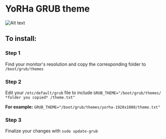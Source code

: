 # YoRHa GRUB theme

![Alt text](preview.png?raw=true "Preview")

## To install:

### Step 1
Find your monitor's resolution and copy the corresponding folder to `/boot/grub/themes`

### Step 2
Edit your `/etc/default/grub` file to include `GRUB_THEME="/boot/grub/themes/ *folder you copied* /theme.txt"`

**For example:** `GRUB_THEME="/boot/grub/themes/yorha-1920x1080/theme.txt"`

### Step 3
Finalize your changes with `sudo update-grub`
